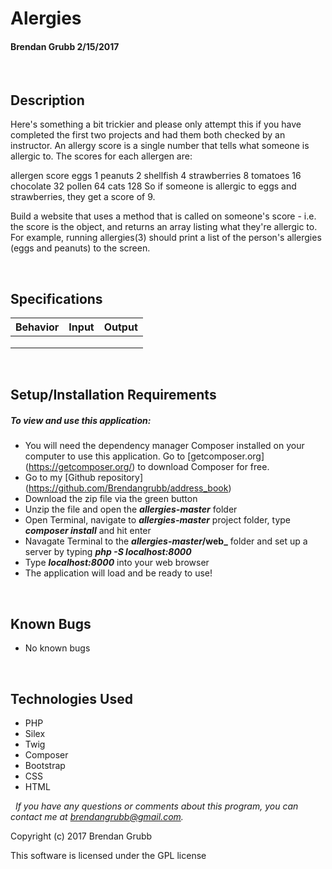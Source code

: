 # **Alergies**
#### Brendan Grubb 2/15/2017

&nbsp;
## Description
Here's something a bit trickier and please only attempt this if you have completed the first two projects and had them both checked by an instructor. An allergy score is a single number that tells what someone is allergic to. The scores for each allergen are:

allergen     score
eggs         1
peanuts      2
shellfish    4
strawberries 8
tomatoes     16
chocolate    32
pollen       64
cats         128
So if someone is allergic to eggs and strawberries, they get a score of 9.

Build a website that uses a method that is called on someone's score - i.e. the score is the object, and returns an array listing what they're allergic to. For example, running allergies(3) should print a list of the person's allergies (eggs and peanuts) to the screen.


&nbsp;
## Specifications

|Behavior|Input|Output|
|--------|-----|------|
|  |  |  |
|  |  |  |
|  |  |  |


&nbsp;
## Setup/Installation Requirements
##### _To view and use this application:_
* You will need the dependency manager Composer installed on your computer to use this application. Go to [getcomposer.org] (https://getcomposer.org/) to download Composer for free.
* Go to my [Github repository] (https://github.com/Brendangrubb/address_book)
* Download the zip file via the green button
* Unzip the file and open the **_allergies-master_** folder
* Open Terminal, navigate to **_allergies-master_** project folder, type **_composer install_** and hit enter
* Navagate Terminal to the **_allergies-master_/web_** folder and set up a server by typing **_php -S localhost:8000_**
* Type **_localhost:8000_** into your web browser
* The application will load and be ready to use!

&nbsp;
## Known Bugs
* No known bugs

&nbsp;
## Technologies Used
* PHP
* Silex
* Twig
* Composer
* Bootstrap
* CSS
* HTML

&nbsp;
_If you have any questions or comments about this program, you can contact me at [brendangrubb@gmail.com](mailto:brendangrubb@gmail.com)._

Copyright (c) 2017 Brendan Grubb

This software is licensed under the GPL license
